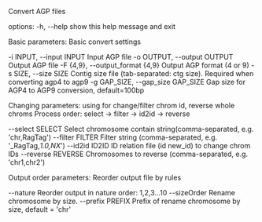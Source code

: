 Convert AGP files

options:
  -h, --help            show this help message and exit

Basic parameters:
  Basic convert settings

  -i INPUT, --input INPUT
                        Input AGP file
  -o OUTPUT, --output OUTPUT
                        Output AGP file
  -F {4,9}, --output_format {4,9}
                        Output AGP format (4 or 9)
  -s SIZE, --size SIZE  Contig size file (tab-separated: ctg size). Required when converting agp4 to agp9
  -g GAP_SIZE, --gap_size GAP_SIZE
                        Gap size for AGP4 to AGP9 conversion, default=100bp

Changing parameters:
  using for change/filter chrom id, reverse whole chroms Process order: select -> filter -> id2id -> reverse

  --select SELECT       Select chromosome contain string(comma-separated, e.g. 'chr,RagTag')
  --filter FILTER       Filter string (comma-separated, e.g. '_RagTag,_1.0,NX_')
  --id2id ID2ID         ID relation file (id new_id) to change chrom IDs
  --reverse REVERSE     Chromosomes to reverse (comma-separated, e.g. 'chr1,chr2')

Output order parameters:
  Reorder output file by rules

  --nature              Reorder output in nature order: 1,2,3...10
  --sizeOrder           Rename chromosome by size.
  --prefix PREFIX       Prefix of rename chromosome by size, default = 'chr'